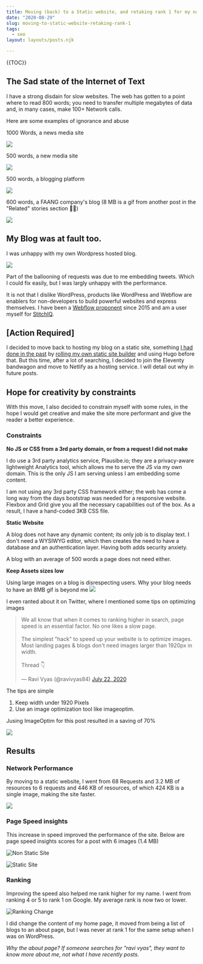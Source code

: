 ```yaml
---
title: Moving (back) to a Static website, and retaking rank 1 for my name
date: "2020-08-29"
slug: moving-to-static-website-retaking-rank-1
tags: 
  - seo
layout: layouts/posts.njk

---
```


{{TOC}}

## The Sad state of the Internet of Text

I have a strong disdain for slow websites. The web has gotten to a point where to read 800 words; you need to transfer multiple megabytes of data and, in many cases, make 100+ Network calls.

Here are some examples of ignorance and abuse 

1000 Words, a news media site

![](/assets/requests_example_1.png)

500 words, a new media site 

![](/assets/requests_example_2.png)

500 words, a blogging platform

![](/assets/requests_example_3.png)

600 words, a FAANG company's blog (8 MB is a gif from another post in the "Related" stories section 🤦‍♂️)

![](/assets/requests_example_4.png)

## My Blog was at fault too.

I was unhappy with my own Wordpress hosted blog.

![](/assets/requests_example_5.png)

Part of the ballooning of requests was due to me embedding tweets. Which I could fix easily, but I was largly unhappy with the performance. 

It is not that I dislike WordPress, products like WordPress and Webflow are enablers for non-developers to build powerful websites and express themselves. I have been a [Webflow proponent](https://twitter.com/search?q=webflow%20(from%3Aravivyas84)&src=typed_query) since 2015 and am a user myself for [StitchIQ](https://www.stitchiq.com/).


## \[Action Required\]

I decided to move back to hosting my blog on a static site, something [I had done in the past](https://twitter.com/ravivyas84/status/1019269612855148544) by [rolling my own static site builder](https://github.com/ravivyas84/NodeStaticSiteGenerator) and using Hugo before that. But this time, after a lot of searching, I decided to join the Eleventy bandwagon and move to Netlify as a hosting service. I will detail out why in future posts. 

## Hope for creativity by constraints

With this move, I also decided to constrain myself with some rules, in the hope I would get creative and make the site more performant and give the reader a better experience. 

### Constraints

**No JS or CSS from a 3rd party domain, or from a request I did not make**

I do use a 3rd party analytics service, Plausibe.io; they are a privacy-aware lightweight Analytics tool, which allows me to serve the JS via my own domain. This is the only JS I am serving unless I am embedding some content.

I am not using any 3rd party CSS framework either; the web has come a long way from the days bootstrap was needed for a responsive website. Flexbox and Grid give you all the necessary capabilities out of the box. As a result, I have a hand-coded 3KB CSS file.
  
**Static Website**

A blog does not have any dynamic content; its only job is to display text. I don't need a WYSIWYG editor, which then creates the need to have a database and an authentication layer. Having both adds security anxiety. 

A blog with an average of 500 words a page does not need either.

**Keep Assets sizes low**

Using large images on a blog is disrespecting users. Why your blog needs to have an 8MB gif is beyond me
![](/assets/madness.png)

I even ranted about it on Twitter, where I mentioned some tips on optimizing images


<blockquote class="twitter-tweet"><p lang="en" dir="ltr">We all know that when it comes to ranking higher in search, page speed is an essential factor. No one likes a slow page. <br><br>The simplest &quot;hack&quot; to speed up your website is to optimize images. Most landing pages &amp; blogs don&#39;t need images larger than 1920px in width. <br><br>Thread 👇</p>&mdash; Ravi Vyas (@ravivyas84) <a href="https://twitter.com/ravivyas84/status/1285946760863465474?ref_src=twsrc%5Etfw">July 22, 2020</a></blockquote> 

The tips are simple
1. Keep width under 1920 Pixels 
2. Use an image optimization tool like imageoptim.

Jusing ImageOptim for this post resulted in a saving of 70%

![](/assets/image_performance.png)

## Results 

### Network Performance 
By moving to a static website, I went from 68 Requests and 3.2 MB of resources to 6 requests and 446 KB of resources, of which 424 KB is a single image, making the site faster.

![](/assets/requests_example_static_site.png)

### Page Speed insights
This increase in speed improved the performance of the site. Below are page speed insights scores for a post with 6 images (1.4 MB)

![Non Static Site](/assets/page_speed_insights.png)

![Static Site](/assets/page_speed_insights_static.png)

### Ranking

Improving the speed also helped me rank higher for my name. I went from ranking 4 or 5 to rank 1 on Google. My average rank is now two or lower. 

![Ranking Change](/assets/ranking.png)

I did change the content of my home page, it moved from being a list of blogs to an about page, but I was never at rank 1 for the same setup when I was on WordPress. 

*Why the about page? If someone searches for "ravi vyas", they want to know more about me, not what I have recently posts.*